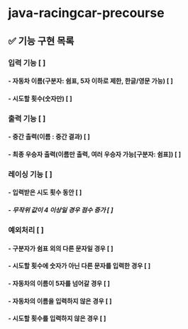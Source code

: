 # java-racingcar-precourse

## ✅ 기능 구현 목록
### 입력 기능 [ ]
#### - 자동차 이름(구분자: 쉼표, 5자 이하로 제한, 한글/영문 가능) [ ]
#### - 시도할 횟수(숫자만) [ ]
### 출력 기능 [ ]
#### - 중간 출력(이름 : 중간 결과) [ ]
#### - 최종 우승자 출력(이름만 출력, 여러 우승자 가능[구분자: 쉼표]) [ ]
### 레이싱 기능 [ ]
#### - 입력받은 시도 횟수 동안 [ ]
##### - 무작위 값이 4 이상일 경우 점수 증가 [ ]
### 예외처리 [ ]
#### - 구분자가 쉼표 외의 다른 문자일 경우 [ ]
#### - 시도할 횟수에 숫자가 아닌 다른 문자를 입력한 경우 [ ]
#### - 자동차의 이름이 5자를 넘어갈 경우 [ ]
#### - 자동차의 이름을 입력하지 않은 경우 [ ]
#### - 시도할 횟수를 입력하지 않은 경우 [ ]